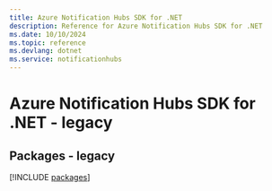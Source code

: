 ```yaml
---
title: Azure Notification Hubs SDK for .NET
description: Reference for Azure Notification Hubs SDK for .NET
ms.date: 10/10/2024
ms.topic: reference
ms.devlang: dotnet
ms.service: notificationhubs
---
```

# Azure Notification Hubs SDK for .NET - legacy
## Packages - legacy
[!INCLUDE [packages](notification-hubs-index.md)]